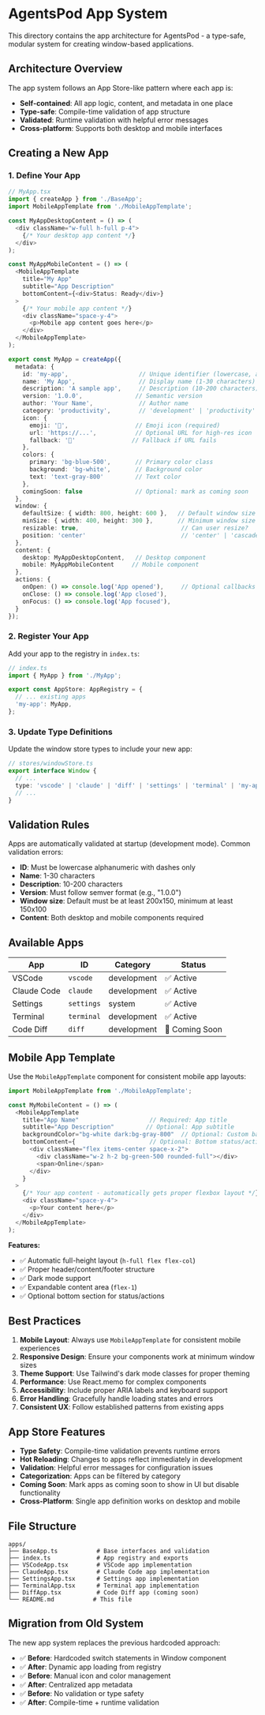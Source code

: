 # AgentsPod App System

This directory contains the app architecture for AgentsPod - a type-safe, modular system for creating window-based applications.

## Architecture Overview

The app system follows an App Store-like pattern where each app is:
- **Self-contained**: All app logic, content, and metadata in one place
- **Type-safe**: Compile-time validation of app structure
- **Validated**: Runtime validation with helpful error messages
- **Cross-platform**: Supports both desktop and mobile interfaces

## Creating a New App

### 1. Define Your App

```typescript
// MyApp.tsx
import { createApp } from './BaseApp';
import MobileAppTemplate from './MobileAppTemplate';

const MyAppDesktopContent = () => (
  <div className="w-full h-full p-4">
    {/* Your desktop app content */}
  </div>
);

const MyAppMobileContent = () => (
  <MobileAppTemplate
    title="My App"
    subtitle="App Description"
    bottomContent={<div>Status: Ready</div>}
  >
    {/* Your mobile app content */}
    <div className="space-y-4">
      <p>Mobile app content goes here</p>
    </div>
  </MobileAppTemplate>
);

export const MyApp = createApp({
  metadata: {
    id: 'my-app',                    // Unique identifier (lowercase, alphanumeric + dashes)
    name: 'My App',                  // Display name (1-30 characters)
    description: 'A sample app',     // Description (10-200 characters)
    version: '1.0.0',               // Semantic version
    author: 'Your Name',             // Author name
    category: 'productivity',        // 'development' | 'productivity' | 'system' | 'utility'
    icon: {
      emoji: '📱',                   // Emoji icon (required)
      url: 'https://...',           // Optional URL for high-res icon
      fallback: '📱'                // Fallback if URL fails
    },
    colors: {
      primary: 'bg-blue-500',       // Primary color class
      background: 'bg-white',       // Background color
      text: 'text-gray-800'         // Text color
    },
    comingSoon: false               // Optional: mark as coming soon
  },
  window: {
    defaultSize: { width: 800, height: 600 },   // Default window size
    minSize: { width: 400, height: 300 },       // Minimum window size
    resizable: true,                             // Can user resize?
    position: 'center'                           // 'center' | 'cascade' | {x, y}
  },
  content: {
    desktop: MyAppDesktopContent,   // Desktop component
    mobile: MyAppMobileContent     // Mobile component
  },
  actions: {
    onOpen: () => console.log('App opened'),     // Optional callbacks
    onClose: () => console.log('App closed'),
    onFocus: () => console.log('App focused'),
  }
});
```

### 2. Register Your App

Add your app to the registry in `index.ts`:

```typescript
// index.ts
import { MyApp } from './MyApp';

export const AppStore: AppRegistry = {
  // ... existing apps
  'my-app': MyApp,
};
```

### 3. Update Type Definitions

Update the window store types to include your new app:

```typescript
// stores/windowStore.ts
export interface Window {
  // ...
  type: 'vscode' | 'claude' | 'diff' | 'settings' | 'terminal' | 'my-app';
  // ...
}
```

## Validation Rules

Apps are automatically validated at startup (development mode). Common validation errors:

- **ID**: Must be lowercase alphanumeric with dashes only
- **Name**: 1-30 characters
- **Description**: 10-200 characters  
- **Version**: Must follow semver format (e.g., "1.0.0")
- **Window size**: Default must be at least 200x150, minimum at least 150x100
- **Content**: Both desktop and mobile components required

## Available Apps

| App | ID | Category | Status |
|-----|----|---------|---------| 
| VSCode | `vscode` | development | ✅ Active |
| Claude Code | `claude` | development | ✅ Active |
| Settings | `settings` | system | ✅ Active |
| Terminal | `terminal` | development | ✅ Active |
| Code Diff | `diff` | development | 🚧 Coming Soon |

## Mobile App Template

Use the `MobileAppTemplate` component for consistent mobile app layouts:

```typescript
import MobileAppTemplate from './MobileAppTemplate';

const MyMobileContent = () => (
  <MobileAppTemplate
    title="App Name"                    // Required: App title
    subtitle="App Description"         // Optional: App subtitle  
    backgroundColor="bg-white dark:bg-gray-800"  // Optional: Custom background
    bottomContent={                     // Optional: Bottom status/action area
      <div className="flex items-center space-x-2">
        <div className="w-2 h-2 bg-green-500 rounded-full"></div>
        <span>Online</span>
      </div>
    }
  >
    {/* Your app content - automatically gets proper flexbox layout */}
    <div className="space-y-4">
      <p>Your content here</p>
    </div>
  </MobileAppTemplate>
);
```

**Features:**
- ✅ Automatic full-height layout (`h-full flex flex-col`)
- ✅ Proper header/content/footer structure
- ✅ Dark mode support
- ✅ Expandable content area (`flex-1`)
- ✅ Optional bottom section for status/actions

## Best Practices

1. **Mobile Layout**: Always use `MobileAppTemplate` for consistent mobile experiences
2. **Responsive Design**: Ensure your components work at minimum window sizes
3. **Theme Support**: Use Tailwind's dark mode classes for proper theming
4. **Performance**: Use React.memo for complex components
5. **Accessibility**: Include proper ARIA labels and keyboard support
6. **Error Handling**: Gracefully handle loading states and errors
7. **Consistent UX**: Follow established patterns from existing apps

## App Store Features

- **Type Safety**: Compile-time validation prevents runtime errors
- **Hot Reloading**: Changes to apps reflect immediately in development
- **Validation**: Helpful error messages for configuration issues
- **Categorization**: Apps can be filtered by category
- **Coming Soon**: Mark apps as coming soon to show in UI but disable functionality
- **Cross-Platform**: Single app definition works on desktop and mobile

## File Structure

```
apps/
├── BaseApp.ts           # Base interfaces and validation
├── index.ts             # App registry and exports
├── VSCodeApp.tsx        # VSCode app implementation
├── ClaudeApp.tsx        # Claude Code app implementation
├── SettingsApp.tsx      # Settings app implementation
├── TerminalApp.tsx      # Terminal app implementation
├── DiffApp.tsx          # Code Diff app (coming soon)
└── README.md           # This file
```

## Migration from Old System

The new app system replaces the previous hardcoded approach:

- ✅ **Before**: Hardcoded switch statements in Window component
- ✅ **After**: Dynamic app loading from registry
- ✅ **Before**: Manual icon and color management  
- ✅ **After**: Centralized app metadata
- ✅ **Before**: No validation or type safety
- ✅ **After**: Compile-time + runtime validation